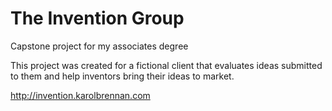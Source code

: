 # The Invention Group
Capstone project for my associates degree

This project was created for a fictional client that evaluates ideas submitted to them and help inventors bring their ideas to market.

http://invention.karolbrennan.com
